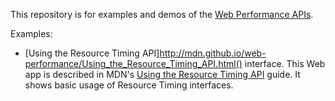 This repository is for examples and demos of the [Web Performance APIs](https://www.w3.org/wiki/Web_Performance/Publications).

Examples:

* [Using the Resource Timing API]http://mdn.github.io/web-performance/Using_the_Resource_Timing_API.html() interface. This Web app is described in MDN's [Using the Resource Timing API](https://developer.mozilla.org/en-US/docs/Web/API/Resource_Timing_API/Using_the_Resource_Timing_API) guide. It shows basic usage of Resource Timing interfaces.
